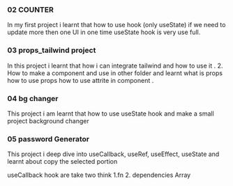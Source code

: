 ### 02 COUNTER
In my first project i learnt that how to use hook (only useState) if we need to update more then one UI in one time useState hook is very use full. 

### 03 props_tailwind project
In this project i learnt that how i can integrate tailwind and how to use it .
2. How to make a component and use in other folder and learnt what is props how to use props how to use attrite in component .

### 04 bg changer 
This project i am learnt that how to use useState hook and make a small project background changer 

### 05 password Generator 
This project i deep dive into useCallback, useRef, useEffect, useState
and learnt about copy the selected portion 

useCallback hook are take two think 
1.fn  2. dependencies Array
